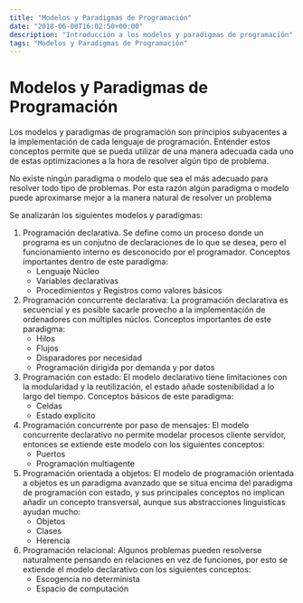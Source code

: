 ```yaml
---
title: "Modelos y Paradigmas de Programación"
date: "2018-06-08T16:02:50+00:00"
description: "Introducción a los modelos y paradigmas de programación"
tags: "Modelos y Paradigmas de Programación"
---
```

# Modelos y Paradigmas de Programación

Los modelos y paradigmas de programación son principios subyacentes a la implementación de cada lenguaje de programación. Entender estos conceptos permite que se pueda utilizar de una manera adecuada cada uno de estas optimizaciones a la hora de resolver algún tipo de problema.

No existe ningún paradigma o modelo que sea el más adecuado para resolver todo tipo de problemas. Por esta razón algún paradigma o modelo puede aproximarse mejor a la manera natural de resolver un problema

Se analizarán los siguientes modelos y paradigmas:

1. Programación declarativa.
  Se define como un proceso donde un programa es un conjutno de declaraciones de lo que se desea, pero el funcionamiento interno es desconocido por el programador. Conceptos importantes dentro de este paradigma:
    - Lenguaje Núcleo
    - Variables declarativas
    - Procedimientos y Registros como valores básicos
1. Programación concurrente declarativa:
  La programación declarativa es secuencial y es posible sacarle provecho a la implementación de ordenadores con múltiples núclos. Conceptos importantes de este paradigma:
    - Hilos
    - Flujos
    - Disparadores por necesidad
    - Programación dirigida por demanda y por datos
1. Programación con estado:
  El modelo declarativo tiene limitaciones con la modularidad y la reutilización, el estado añade sostenibilidad a lo largo del tiempo. Conceptos básicos de este paradigma:
    - Celdas
    - Estado explícito
1. Programación concurrente por paso de mensajes:
  El modelo concurrente declarativo no permite modelar procesos cliente servidor, entonces se extiende este modelo con los siguientes conceptos:
    - Puertos
    - Programación multiagente
1. Programación orientada a objetos: 
    El modelo de programación orientada a objetos es un paradigma avanzado que se situa encima del paradigma de programación con estado, y sus principales conceptos no implican añadir un concepto transversal, aunque sus abstracciones linguisticas ayudan mucho:
    - Objetos
    - Clases
    - Herencia
1. Programación relacional:
  Algunos problemas pueden resolverse naturalmente pensando en relaciones en vez de funciones, por esto se extiende el modelo declarativo con los siguientes conceptos:
    - Escogencia no determinista
    - Espacio de computación

